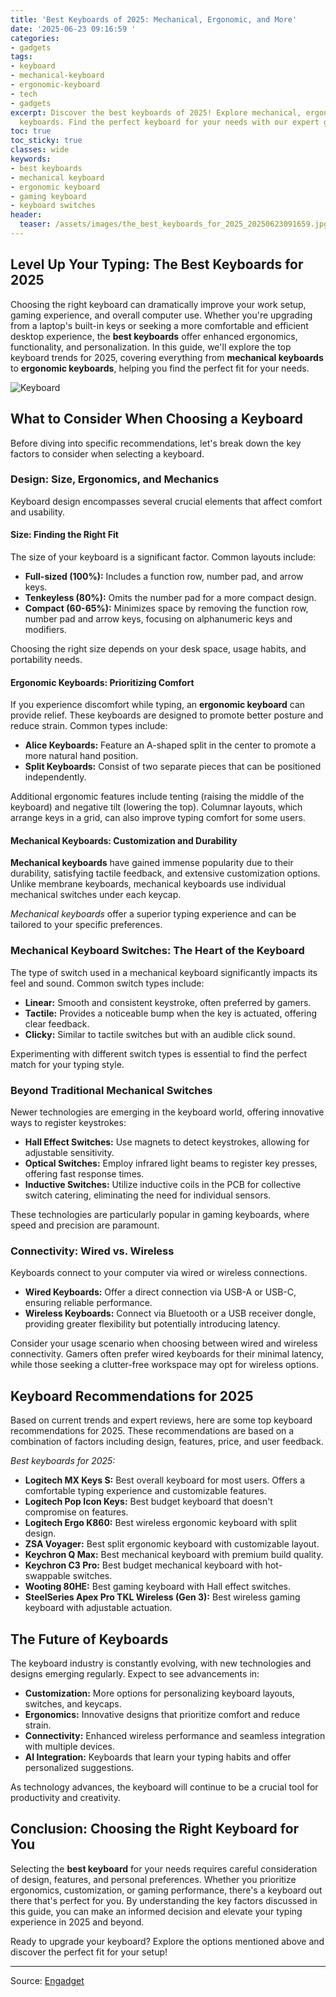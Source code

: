 ```yaml
---
title: 'Best Keyboards of 2025: Mechanical, Ergonomic, and More'
date: '2025-06-23 09:16:59 '
categories:
- gadgets
tags:
- keyboard
- mechanical-keyboard
- ergonomic-keyboard
- tech
- gadgets
excerpt: Discover the best keyboards of 2025! Explore mechanical, ergonomic, and gaming
  keyboards. Find the perfect keyboard for your needs with our expert guide.
toc: true
toc_sticky: true
classes: wide
keywords:
- best keyboards
- mechanical keyboard
- ergonomic keyboard
- gaming keyboard
- keyboard switches
header:
  teaser: /assets/images/the_best_keyboards_for_2025_20250623091659.jpg
---
```


## Level Up Your Typing: The Best Keyboards for 2025

Choosing the right keyboard can dramatically improve your work setup, gaming experience, and overall computer use. Whether you're upgrading from a laptop's built-in keys or seeking a more comfortable and efficient desktop experience, the **best keyboards** offer enhanced ergonomics, functionality, and personalization. In this guide, we'll explore the top keyboard trends for 2025, covering everything from **mechanical keyboards** to **ergonomic keyboards**, helping you find the perfect fit for your needs.

![Keyboard](https://o.aolcdn.com/images/dims?image_uri=https%3A%2F%2Fs.yimg.com%2Fos%2Fcreatr-uploaded-images%2F2025-04%2F134915d0-1af2-11f0-a75e-be0429c76169&resize=1400%2C787&client=19f2b5e49a271b2bde77&signature=3ca0c26bed298be6b3cc83982db72c694a597038)

## What to Consider When Choosing a Keyboard

Before diving into specific recommendations, let's break down the key factors to consider when selecting a keyboard.

### Design: Size, Ergonomics, and Mechanics

Keyboard design encompasses several crucial elements that affect comfort and usability.

#### Size: Finding the Right Fit

The size of your keyboard is a significant factor. Common layouts include:

*   **Full-sized (100%):** Includes a function row, number pad, and arrow keys.
*   **Tenkeyless (80%):** Omits the number pad for a more compact design.
*   **Compact (60-65%):** Minimizes space by removing the function row, number pad and arrow keys, focusing on alphanumeric keys and modifiers.

Choosing the right size depends on your desk space, usage habits, and portability needs.

#### Ergonomic Keyboards: Prioritizing Comfort

If you experience discomfort while typing, an **ergonomic keyboard** can provide relief. These keyboards are designed to promote better posture and reduce strain. Common types include:

*   **Alice Keyboards:** Feature an A-shaped split in the center to promote a more natural hand position.
*   **Split Keyboards:** Consist of two separate pieces that can be positioned independently.

Additional ergonomic features include tenting (raising the middle of the keyboard) and negative tilt (lowering the top). Columnar layouts, which arrange keys in a grid, can also improve typing comfort for some users.

#### Mechanical Keyboards: Customization and Durability

**Mechanical keyboards** have gained immense popularity due to their durability, satisfying tactile feedback, and extensive customization options. Unlike membrane keyboards, mechanical keyboards use individual mechanical switches under each keycap.

*Mechanical keyboards* offer a superior typing experience and can be tailored to your specific preferences.

### Mechanical Keyboard Switches: The Heart of the Keyboard

The type of switch used in a mechanical keyboard significantly impacts its feel and sound. Common switch types include:

*   **Linear:** Smooth and consistent keystroke, often preferred by gamers.
*   **Tactile:** Provides a noticeable bump when the key is actuated, offering clear feedback.
*   **Clicky:** Similar to tactile switches but with an audible click sound.

Experimenting with different switch types is essential to find the perfect match for your typing style.

### Beyond Traditional Mechanical Switches

Newer technologies are emerging in the keyboard world, offering innovative ways to register keystrokes:

*   **Hall Effect Switches:** Use magnets to detect keystrokes, allowing for adjustable sensitivity.
*   **Optical Switches:** Employ infrared light beams to register key presses, offering fast response times.
*   **Inductive Switches:** Utilize inductive coils in the PCB for collective switch catering, eliminating the need for individual sensors.

These technologies are particularly popular in gaming keyboards, where speed and precision are paramount.

### Connectivity: Wired vs. Wireless

Keyboards connect to your computer via wired or wireless connections.

*   **Wired Keyboards:** Offer a direct connection via USB-A or USB-C, ensuring reliable performance.
*   **Wireless Keyboards:** Connect via Bluetooth or a USB receiver dongle, providing greater flexibility but potentially introducing latency.

Consider your usage scenario when choosing between wired and wireless connectivity. Gamers often prefer wired keyboards for their minimal latency, while those seeking a clutter-free workspace may opt for wireless options.

## Keyboard Recommendations for 2025

Based on current trends and expert reviews, here are some top keyboard recommendations for 2025. These recommendations are based on a combination of factors including design, features, price, and user feedback. 

*Best keyboards for 2025:*

*   **Logitech MX Keys S:** Best overall keyboard for most users. Offers a comfortable typing experience and customizable features.
*   **Logitech Pop Icon Keys:** Best budget keyboard that doesn't compromise on features.
*   **Logitech Ergo K860:** Best wireless ergonomic keyboard with split design.
*   **ZSA Voyager:** Best split ergonomic keyboard with customizable layout.
*   **Keychron Q Max:** Best mechanical keyboard with premium build quality.
*   **Keychron C3 Pro:** Best budget mechanical keyboard with hot-swappable switches.
*   **Wooting 80HE:** Best gaming keyboard with Hall effect switches.
*   **SteelSeries Apex Pro TKL Wireless (Gen 3):** Best wireless gaming keyboard with adjustable actuation.

## The Future of Keyboards

The keyboard industry is constantly evolving, with new technologies and designs emerging regularly. Expect to see advancements in:

*   **Customization:** More options for personalizing keyboard layouts, switches, and keycaps.
*   **Ergonomics:** Innovative designs that prioritize comfort and reduce strain.
*   **Connectivity:** Enhanced wireless performance and seamless integration with multiple devices.
*   **AI Integration:** Keyboards that learn your typing habits and offer personalized suggestions.

As technology advances, the keyboard will continue to be a crucial tool for productivity and creativity.

## Conclusion: Choosing the Right Keyboard for You

Selecting the **best keyboard** for your needs requires careful consideration of design, features, and personal preferences. Whether you prioritize ergonomics, customization, or gaming performance, there's a keyboard out there that's perfect for you. By understanding the key factors discussed in this guide, you can make an informed decision and elevate your typing experience in 2025 and beyond.

Ready to upgrade your keyboard? Explore the options mentioned above and discover the perfect fit for your setup!

---

Source: [Engadget](https://www.engadget.com/computing/accessories/best-keyboard-120000018.html?src=rss)